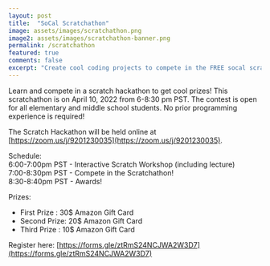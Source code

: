 ```yaml
---
layout: post
title:  "SoCal Scratchathon"
image: assets/images/scratchathon.png
image2: assets/images/scratchathon-banner.png
permalink: /scratchathon
featured: true
comments: false
excerpt: "Create cool coding projects to compete in the FREE socal scratchathon!"
---
```


Learn and compete in a scratch hackathon to get cool prizes! This scratchathon is on April 10, 2022 from 6-8:30 pm PST.
The contest is open for all elementary and middle school students. 
No prior programming experience is required!  

The Scratch Hackathon will be held online at [https://zoom.us/j/9201230035](https://zoom.us/j/9201230035).  
  
Schedule:  
6:00-7:00pm PST - Interactive Scratch Workshop (including lecture)   
7:00-8:30pm PST - Compete in the Scratchathon!  
8:30-8:40pm PST - Awards!  

Prizes:
* First Prize : 30$ Amazon Gift Card
* Second Prize: 20$ Amazon Gift Card
* Third Prize : 10$ Amazon Gift Card

  
Register here: [https://forms.gle/ztRmS24NCJWA2W3D7](https://forms.gle/ztRmS24NCJWA2W3D7)
